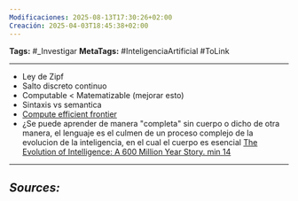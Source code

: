 ```yaml
---
Modificaciones: 2025-08-13T17:30:26+02:00
Creación: 2025-04-03T18:45:38+02:00
---
```

**Tags:** #_Investigar
**MetaTags:** #InteligenciaArtificial #ToLink
- - -
- Ley de Zipf
- Salto discreto continuo
- Computable < Matematizable (mejorar esto)
- Sintaxis vs semantica
- [Compute efficient frontier](https://www.youtube.com/watch?v=5eqRuVp65eY&list=WL&index=44)
- ¿Se puede aprender de manera "completa" sin cuerpo  o dicho de otra manera, el lenguaje es el culmen de un proceso complejo de la evolucion de la inteligencia, en el cual el cuerpo es esencial [The Evolution of Intelligence: A 600 Million Year Story.  min 14](https://youtu.be/5EcQ1IcEMFQ?si=7kcC3rdv_P8wPkbs)

- - - 
## ***Sources:***